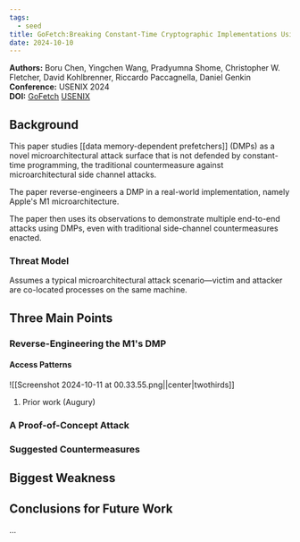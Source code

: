 ```yaml
---
tags:
  - seed
title: GoFetch:Breaking Constant-Time Cryptographic Implementations Using Data Memory-Dependent Prefetchers
date: 2024-10-10
---
```

**Authors:** Boru Chen, Yingchen Wang, Pradyumna Shome, Christopher W. Fletcher, David Kohlbrenner, Riccardo Paccagnella, Daniel Genkin<br>
**Conference:** USENIX 2024<br>
**DOI:** [GoFetch](https://gofetch.fail/) [USENIX](https://www.usenix.org/conference/usenixsecurity24/presentation/chen-boru)

## Background

This paper studies [[data memory-dependent prefetchers]] (DMPs) as a novel microarchitectural attack surface that is not defended by constant-time programming, the traditional countermeasure against microarchitectural side channel attacks.

The paper reverse-engineers a DMP in a real-world implementation, namely Apple's M1 microarchitecture.

The paper then uses its observations to demonstrate multiple end-to-end attacks using DMPs, even with traditional side-channel countermeasures enacted.

### Threat Model

Assumes a typical microarchitectural attack scenario—victim and attacker are co-located processes on the same machine.

## Three Main Points

### Reverse-Engineering the M1's DMP

#### Access Patterns
![[Screenshot 2024-10-11 at 00.33.55.png||center|twothirds]]

1. Prior work (Augury) 

### A Proof-of-Concept Attack

### Suggested Countermeasures

## Biggest Weakness



## Conclusions for Future Work

...
